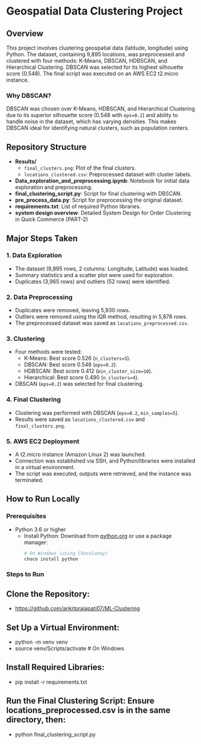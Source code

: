 # Geospatial Data Clustering Project

## Overview
This project involves clustering geospatial data (latitude, longitude) using Python. The dataset, containing 9,895 locations, was preprocessed and clustered with four methods: K-Means, DBSCAN, HDBSCAN, and Hierarchical Clustering. DBSCAN was selected for its highest silhouette score (0.548). The final script was executed on an AWS EC2 t2.micro instance.

### Why DBSCAN?
DBSCAN was chosen over K-Means, HDBSCAN, and Hierarchical Clustering due to its superior silhouette score (0.548 with `eps=0.2`) and ability to handle noise in the dataset, which has varying densities. This makes DBSCAN ideal for identifying natural clusters, such as population centers.

## Repository Structure
- **Results/**
  - `final_clusters.png`: Plot of the final clusters.
  - `locations_clustered.csv`: Preprocessed dataset with cluster labels.
- **Data_exploration_and_preprocessing.ipynb**: Notebook for initial data exploration and preprocessing.
- **final_clustering_script.py**: Script for final clustering with DBSCAN.
- **pre_process_data.py**: Script for preprocessing the original dataset.
- **requirements.txt**: List of required Python libraries.
- **system design overview**: Detailed System Design for Order Clustering in Quick Commerce (PART-2)

## Major Steps Taken

### 1. Data Exploration
- The dataset (9,895 rows, 2 columns: Longitude, Latitude) was loaded.
- Summary statistics and a scatter plot were used for exploration.
- Duplicates (3,965 rows) and outliers (52 rows) were identified.

### 2. Data Preprocessing
- Duplicates were removed, leaving 5,930 rows.
- Outliers were removed using the IQR method, resulting in 5,878 rows.
- The preprocessed dataset was saved as `locations_preprocessed.csv`.

### 3. Clustering
- Four methods were tested:
  - K-Means: Best score 0.526 (`n_clusters=5`).
  - DBSCAN: Best score 0.548 (`eps=0.2`).
  - HDBSCAN: Best score 0.412 (`min_cluster_size=10`).
  - Hierarchical: Best score 0.490 (`n_clusters=4`).
- DBSCAN (`eps=0.2`) was selected for final clustering.

### 4. Final Clustering
- Clustering was performed with DBSCAN (`eps=0.2`, `min_samples=5`).
- Results were saved as `locations_clustered.csv` and `final_clusters.png`.

### 5. AWS EC2 Deployment
- A t2.micro instance (Amazon Linux 2) was launched.
- Connection was established via SSH, and Python/libraries were installed in a virtual environment.
- The script was executed, outputs were retrieved, and the instance was terminated.

## How to Run Locally

### Prerequisites
- Python 3.6 or higher
  - Install Python: Download from [python.org](https://www.python.org/downloads/) or use a package manager:
    ```bash
    # On Windows (using Chocolatey)
    choco install python

### Steps to Run
## Clone the Repository:
  - https://github.com/ankitprajapati07/ML-Clustering

## Set Up a Virtual Environment:
  - python -m venv venv
  - source venv/Scripts/activate  # On Windows

## Install Required Libraries:
   - pip install -r requirements.txt
## Run the Final Clustering Script: Ensure locations_preprocessed.csv is in the same directory, then:
   - python final_clustering_script.py
